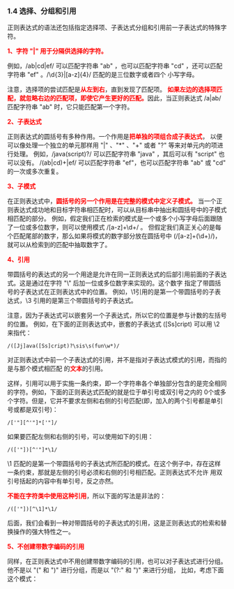 ### 1.4 选择、分组和引用

正则表达式的语法还包括指定选择项、子表达式分组和引用前一子表达式的特殊字符。

<span style="color: red;font-weight: bold">1、字符 "|" 用于分隔供选择的字符。</span>

例如，/ab|cd|ef/ 可以匹配字符串 "ab" ，也可以匹配字符串 "cd" ，还可以匹配字符串 "ef" 。/\\d{3}|[a-z]{4}/ 匹配的是三位数字或者四个
小写字母。

注意，选择项的尝试匹配是<span style="color: red;font-weight: bold">从左到右</span>，直到发现了匹配项。
<span style="color: red;font-weight: bold">如果左边的选择项匹配，就忽略右边的匹配项，即使它产生更好的匹配。</span>因此，当正则表达式
/a|ab/ 匹配字符串 "ab" 时，它只能匹配第一个字符。

<span style="color: red;font-weight: bold">2、子表达式</span>

正则表达式的圆括号有多种作用。一个作用是<span style="color: red;font-weight: bold">把单独的项组合成子表达式</span>，
以便可以像处理一个独立的单元那样用 "|" 、"*" 、"+" 或者 "?" 等来对单元内的项进行处理。
例如，/java(script)?/ 可以匹配字符串 "java" ，其后可以有 "script" 也可以没有。
/(ab|cd)+|ef/ 可以匹配字符串 "ef"，也可以匹配字符串 "ab" 或 "cd" 的一次或多次重复。

<span style="color: red;font-weight: bold">3、子模式</span>

在正则表达式中，<span style="color: red;font-weight: bold">圆括号的另一个作用是在完整的模式中定义子模式。</span>
当一个正则表达式成功地和目标字符串相匹配时，可以从目标串中抽出和圆括号中的子模式相匹配的部分。
例如，假定我们正在检索的模式是一个或多个小写字母后面跟随了一位或多位数字，则可以使用模式 /[a-z]+\d+/ 。
但假定我们真正关心的是每个匹配尾部的数字，那么如果将模式的数字部分放在圆括号中 (/[a-z]+(\d+)/)，就可以从检索到的匹配中抽取数字了。

<span style="color: red;font-weight: bold">4、引用</span>

带圆括号的表达式的另一个用途是允许在同一正则表达式的后部引用前面的子表达式。这是通过在字符 "\\" 后加一位或多位数字来实现的。这个数字
指定了带圆括号的子表达式在正则表达式中的位置。
例如，\1引用的是第一个带圆括号的子表达式，\3 引用的是第三个带圆括号的子表达式。

注意，因为子表达式可以嵌套另一个子表达式，所以它的位置是参与计数的左括号的位置。
例如，在下面的正则表达式中，嵌套的子表达式  ([Ss]cript) 可以用 \2 来指代：

    /([Jj]ava([Ss]cript)?\sis\s(fun\w*)/

对正则表达式中前一个子表达式的引用，并不是指对子表达式模式的引用，而指的是与那个模式相匹配
的<span style="color: red;font-weight: bold">文本</span>的引用。

这样，引用可以用于实施一条约束，即一个字符串各个单独部分包含的是完全相同的字符。例如，下面的正则表达式匹配的就是位于单引号或双引号之内的
0个或多个字符。但是，它并不要求左侧和右侧的引号匹配(即，加入的两个引号都是单引号或都是双引号)：

    /['"][^'"]*['"]/

如果要匹配左侧和右侧的引号，可以使用如下的引用：

    /(['"])[^'"]*\1/

\1 匹配的是第一个带圆括号的子表达式所匹配的模式。在这个例子中，存在这样一条约束，那就是左侧的引号必须和右侧的引号相匹配。正则表达式不允许
用双引号括起的内容中有单引号，反之亦然。

<span style="color: red;font-weight: bold">不能在字符类中使用这种引用</span>，所以下面的写法是非法的：

    /(['"])[^\1]*\1/

后面，我们会看到一种对带圆括号的子表达式的引用，这是正则表达式的检索和替换操作的强大特性之一。

<span style="color: red;font-weight: bold">5、不创建带数字编码的引用</span>

同样，在正则表达式中不用创建带数字编码的引用，也可以对子表达式进行分组。他不是以 "(" 和 ")"  进行分组，而是以 "(?:" 和 ")" 来进行分组，
比如，考虑下面这个模式：


